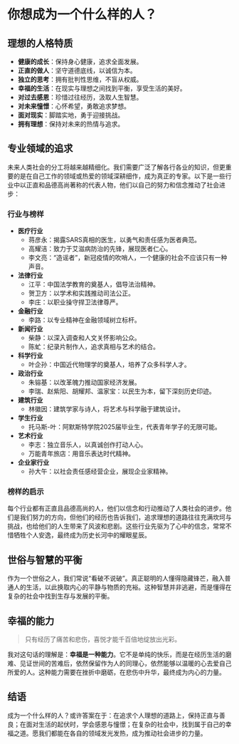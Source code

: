 # 你想成为一个什么样的人？

## 理想的人格特质
- **健康的成长**：保持身心健康，追求全面发展。
- **正直的做人**：坚守道德底线，以诚信为本。
- **独立的思考**：拥有批判性思维，不盲从权威。
- **幸福的生活**：在现实与理想之间找到平衡，享受生活的美好。
- **对过去感恩**：珍惜过往经历，汲取人生智慧。
- **对未来憧憬**：心怀希望，勇敢追求梦想。
- **面对现实**：脚踏实地，勇于迎接挑战。
- **拥有理想**：保持对未来的热情与追求。

## 专业领域的追求
未来人类社会的分工将越来越精细化。我们需要广泛了解各行各业的知识，但更重要的是在自己工作的领域或热爱的领域深耕细作，成为真正的专家。以下是一些行业中以正直和品德高尚著称的代表人物，他们以自己的努力和信念推动了社会进步：

### 行业与榜样
- **医疗行业**  
  - 蒋彦永：揭露SARS真相的医生，以勇气和责任感为医者典范。  
  - 高耀洁：致力于艾滋病防治的先锋，展现医者仁心。
  - 李文亮：“造谣者”，新冠疫情的吹哨人，一个健康的社会不应该只有一种声音。
- **法律行业**  
  - 江平：中国法学教育的奠基人，倡导法治精神。  
  - 贺卫方：以学术和实践推动司法公正。  
  - 李庄：以职业操守捍卫法律尊严。
- **金融行业**  
  - 李路：以专业精神在金融领域树立标杆。
- **新闻行业**  
  - 柴静：以深入调查和人文关怀影响公众。  
  - 陈虻：纪录片制作人，追求真相与艺术的结合。
- **科学行业**  
  - 叶企孙：中国近代物理学的奠基人，培养了众多科学人才。
- **政治行业**  
  - 朱镕基：以改革魄力推动国家经济发展。  
  - 李瑞、赵紫阳、胡耀邦、温家宝：以民生为本，留下深刻历史印迹。
- **建筑行业**  
  - 林徽因：建筑学家与诗人，将艺术与科学融于建筑设计。
- **学生行业**  
  - 托马斯-叶：阿默斯特学院2025届毕业生，代表青年学子的无限可能。
- **艺术行业**  
  - 李志：独立音乐人，以真诚创作打动人心。  
  - 万能青年旅店：用音乐表达时代精神。
- **企业家行业**  
  - 孙大午：以社会责任感经营企业，展现企业家精神。

### 榜样的启示
每个行业都有正直且品德高尚的人，他们以信念和行动推动了人类社会的进步。他们是我们努力的方向，但他们的经历也告诉我们，追求理想的道路往往充满坎坷与挑战，也给他们的人生带来了风波和悲剧。这些行业先驱为了心中的信念，常常不惜牺牲个人安逸，最终成为历史长河中的耀眼星辰。

## 世俗与智慧的平衡
作为一个世俗之人，我们常说“看破不说破”。真正聪明的人懂得隐藏锋芒，融入普通人的生活，以此换取内心的平静与物质的充裕。这种智慧并非逃避，而是懂得在复杂的社会中找到生存与发展的平衡。

## 幸福的能力
> 只有经历了痛苦和悲伤，喜悦才能千百倍地绽放出光彩。

我对这句话的理解是：**幸福是一种能力**。它不是单纯的快乐，而是在经历生活的磨难、见证世间的苦难后，依然保留作为人的同理心，依然能够以温暖的心去爱自己所爱的人。这种能力需要在挫折中磨砺，在悲伤中升华，最终成为内心的力量。

## 结语
成为一个什么样的人？或许答案在于：在追求个人理想的道路上，保持正直与善良；在面对生活的起伏时，学会感恩与憧憬；在复杂的社会中，找到属于自己的幸福之道。愿我们都能在各自的领域发光发热，成为推动社会进步的力量。
